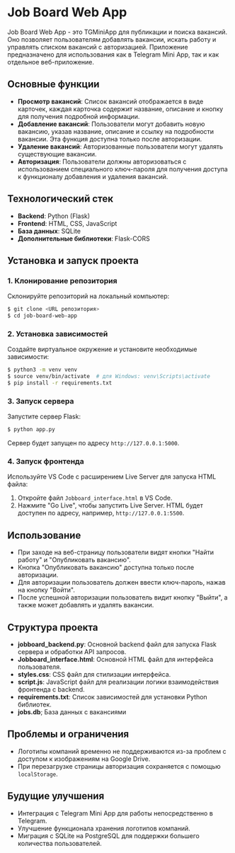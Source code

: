 # Job Board Web App

Job Board Web App - это TGMiniApp для публикации и поиска вакансий. Оно позволяет пользователям добавлять вакансии, искать работу и управлять списком вакансий с авторизацией. Приложение предназначено для использования как в Telegram Mini App, так и как отдельное веб-приложение.

## Основные функции
- **Просмотр вакансий**: Список вакансий отображается в виде карточек, каждая карточка содержит название, описание и кнопку для получения подробной информации.
- **Добавление вакансий**: Пользователи могут добавить новую вакансию, указав название, описание и ссылку на подробности вакансии. Эта функция доступна только после авторизации.
- **Удаление вакансий**: Авторизованные пользователи могут удалять существующие вакансии.
- **Авторизация**: Пользователи должны авторизоваться с использованием специального ключ-пароля для получения доступа к функционалу добавления и удаления вакансий.

## Технологический стек
- **Backend**: Python (Flask)
- **Frontend**: HTML, CSS, JavaScript
- **База данных**: SQLite
- **Дополнительные библиотеки**: Flask-CORS

## Установка и запуск проекта
### 1. Клонирование репозитория
Склонируйте репозиторий на локальный компьютер:
```bash
$ git clone <URL репозитория>
$ cd job-board-web-app
```

### 2. Установка зависимостей
Создайте виртуальное окружение и установите необходимые зависимости:
```bash
$ python3 -m venv venv
$ source venv/bin/activate  # для Windows: venv\Scripts\activate
$ pip install -r requirements.txt
```

### 3. Запуск сервера
Запустите сервер Flask:
```bash
$ python app.py
```
Сервер будет запущен по адресу `http://127.0.0.1:5000`.

### 4. Запуск фронтенда
Используйте VS Code с расширением Live Server для запуска HTML файла:
1. Откройте файл `Jobboard_interface.html` в VS Code.
2. Нажмите "Go Live", чтобы запустить Live Server.
HTML будет доступен по адресу, например, `http://127.0.0.1:5500`.

## Использование
- При заходе на веб-страницу пользователи видят кнопки "Найти работу" и "Опубликовать вакансию".
- Кнопка "Опубликовать вакансию" доступна только после авторизации.
- Для авторизации пользователь должен ввести ключ-пароль, нажав на кнопку "Войти".
- После успешной авторизации пользователь видит кнопку "Выйти", а также может добавлять и удалять вакансии.

## Структура проекта
- **jobboard_backend.py**: Основной backend файл для запуска Flask сервера и обработки API запросов.
- **Jobboard_interface.html**: Основной HTML файл для интерфейса пользователя.
- **styles.css**: CSS файл для стилизации интерфейса.
- **script.js**: JavaScript файл для реализации логики взаимодействия фронтенда с backend.
- **requirements.txt**: Список зависимостей для установки Python библиотек.
- **jobs.db**; База данных с вакансиями

## Проблемы и ограничения
- Логотипы компаний временно не поддерживаются из-за проблем с доступом к изображениям на Google Drive.
- При перезагрузке страницы авторизация сохраняется с помощью `localStorage`.

## Будущие улучшения
- Интеграция с Telegram Mini App для работы непосредственно в Telegram.
- Улучшение функционала хранения логотипов компаний.
- Миграция с SQLite на PostgreSQL для поддержки большего количества пользователей.
